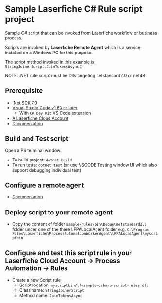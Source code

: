 # Sample Laserfiche C# Rule script project

Sample C# script that can be invoked from Laserfiche workflow or business process.

Scripts are invoked by **Laserfiche Remote Agent** which is a service installed on a Windows PC for this purpose.

The script method invoked in this example is `StringJoinerScript.JoinTokensAsync()`

NOTE: .NET rule script must be Dlls targeting netstandard2.0 or net48

## Prerequisite

- [.Net SDK 7.0](https://dotnet.microsoft.com/en-us/download)
- [Visual Studio Code v1.80 or later](https://code.visualstudio.com/download)
  - With `C# Dev Kit` VS Code extension
- [A Laserfiche Cloud Account](https://www.laserfiche.com/signon/)
- [Documentation](https://doc.laserfiche.com/laserfiche.documentation/en-us/Default.htm#../Subsystems/ProcessAutomation/Content/Resources/Rules/csharpscript.htm?TocPath=Process%2520Automation%257CRules%257CGetting%2520Started%2520With%2520Scripts%257C_____1)

## Build and Test script

Open a PS terminal window:

- To build project: `dotnet build`
- To run tests: `dotnet test` (or use VSCODE Testing window UI which also support debugging individual test)

## Configure a remote agent

- [Documentation](https://doc.laserfiche.com/laserfiche.documentation/en-us/Default.htm#../Subsystems/ProcessAutomation/Content/Resources/Integrations/Remote-Agents/Remote-Agents.htm?TocPath=Process%2520Automation%257CIntegrations%257CRemote%2520Agents%257C_____0)

## Deploy script to your remote agent

- Copy the content of folder `sample-rules\bin\Debug\netstandard2.0` folder under one of the three LFPALocalAgent folder e.g. `C:\Program Files\Laserfiche\ProcessAutomationWorkerAgent\LFPALocalAgent\myscriptbin`

## Configure and test this script rule in your Laserfiche Cloud Account -> Process Automation -> Rules

- Create a new Script rule
  - Script location: `myscriptbin/lf-sample-csharp-script-rules.dll`
  - Class name: `StringJoinerScript`
  - Method name: `JoinTokensAsync`
